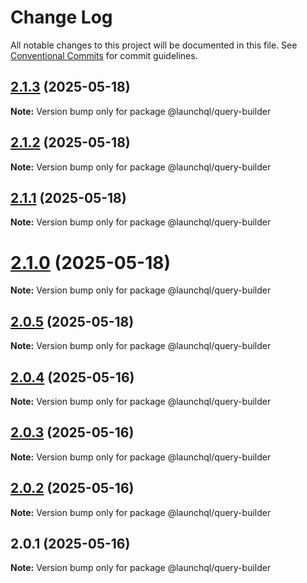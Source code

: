 # Change Log

All notable changes to this project will be documented in this file.
See [Conventional Commits](https://conventionalcommits.org) for commit guidelines.

## [2.1.3](https://github.com/launchql/launchql/compare/@launchql/query-builder@2.1.2...@launchql/query-builder@2.1.3) (2025-05-18)

**Note:** Version bump only for package @launchql/query-builder





## [2.1.2](https://github.com/launchql/launchql/compare/@launchql/query-builder@2.1.1...@launchql/query-builder@2.1.2) (2025-05-18)

**Note:** Version bump only for package @launchql/query-builder





## [2.1.1](https://github.com/launchql/launchql/compare/@launchql/query-builder@2.1.0...@launchql/query-builder@2.1.1) (2025-05-18)

**Note:** Version bump only for package @launchql/query-builder





# [2.1.0](https://github.com/launchql/launchql/compare/@launchql/query-builder@2.0.5...@launchql/query-builder@2.1.0) (2025-05-18)

**Note:** Version bump only for package @launchql/query-builder





## [2.0.5](https://github.com/launchql/launchql/compare/@launchql/query-builder@2.0.4...@launchql/query-builder@2.0.5) (2025-05-18)

**Note:** Version bump only for package @launchql/query-builder





## [2.0.4](https://github.com/launchql/launchql/compare/@launchql/query-builder@2.0.3...@launchql/query-builder@2.0.4) (2025-05-16)

**Note:** Version bump only for package @launchql/query-builder





## [2.0.3](https://github.com/launchql/launchql/compare/@launchql/query-builder@2.0.2...@launchql/query-builder@2.0.3) (2025-05-16)

**Note:** Version bump only for package @launchql/query-builder





## [2.0.2](https://github.com/launchql/launchql/compare/@launchql/query-builder@2.0.1...@launchql/query-builder@2.0.2) (2025-05-16)

**Note:** Version bump only for package @launchql/query-builder





## 2.0.1 (2025-05-16)

**Note:** Version bump only for package @launchql/query-builder
